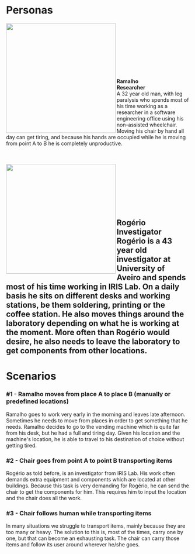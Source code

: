 # Personas


<img src="/img/ramalho.png" align="left" width="300">

</br></br></br></br></br></br></br></br>

**Ramalho**<br>
**Researcher**<br>
A 32 year old man, with leg paralysis who spends most of his time working as a researcher in a software engineering office using his non-assisted wheelchair. Moving his chair by hand all day can get tiring, and because his hands are occupied while he is moving from point A to B he is completely unproductive.


</br></br>
<img src="/img/rogerio.jpg" align="left" width="300">
</br></br></br></br></br></br></br>

**Rogério**<br>
**Investigator**<br>
Rogério is a 43 year old investigator at University of Aveiro and spends most of his time working in IRIS Lab. On a daily basis he sits on different desks and working stations, be them soldering, printing or the coffee station. He also moves things around the laboratory depending on what he is working at the moment. More often than Rogério would desire, he also needs to leave the laboratory to get components from other locations.
---
# Scenarios
### #1 - Ramalho moves from place A to place B (manually or predefined locations)
Ramalho goes to work very early in the morning and leaves late afternoon. Sometimes he needs to move from places in order to get something that he needs. Ramalho decides to go to the vending machine which is quite far from his desk, but he had a full and tiring day. Given his location and the machine's location, he is able to travel to his destination of choice without getting tired.

### #2 - Chair goes from point A to point B transporting items
Rogério as told before, is an investigator from IRIS Lab. His work often demands extra equipment and components which are located at other buildings. Because this task is very demanding for Rogério, he can send the chair to get the components for him. This requires him to input the location and the chair does all the work.

### #3 - Chair follows human while transporting items
In many situations we struggle to transport items, mainly because they are too many or heavy. The solution to this is, most of the times, carry one by one, but that can become an exhausting task. The chair can carry those items and follow its user around wherever he/she goes. 